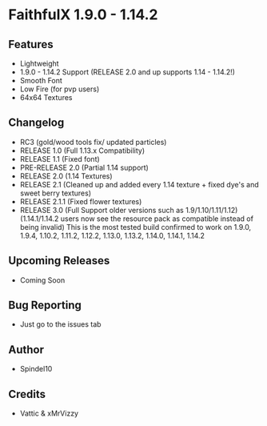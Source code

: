 # FaithfulX 1.9.0 - 1.14.2

## Features
+ Lightweight
+ 1.9.0 - 1.14.2 Support (RELEASE 2.0 and up supports 1.14 - 1.14.2!)
+ Smooth Font
+ Low Fire (for pvp users)
+ 64x64 Textures

## Changelog
+ RC3 (gold/wood tools fix/ updated particles)
+ RELEASE 1.0 (Full 1.13.x Compatibility)
+ RELEASE 1.1 (Fixed font)
+ PRE-RELEASE 2.0 (Partial 1.14 support)
+ RELEASE 2.0 (1.14 Textures)
+ RELEASE 2.1 (Cleaned up and added every 1.14 texture + fixed dye's and sweet berry textures)
+ RELEASE 2.1.1 (Fixed flower textures)
+ RELEASE 3.0 (Full Support older versions such as 1.9/1.10/1.11/1.12) (1.14.1/1.14.2 users now see the resource pack as compatible instead of being invalid) This is the most tested build confirmed to work on 1.9.0, 1.9.4, 1.10.2, 1.11.2, 1.12.2, 1.13.0, 1.13.2, 1.14.0, 1.14.1, 1.14.2

## Upcoming Releases
+ Coming Soon

## Bug Reporting
+ Just go to the issues tab

## Author
+ Spindel10

## Credits
+ Vattic & xMrVizzy

